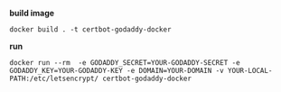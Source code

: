 **build image**
```
docker build . -t certbot-godaddy-docker
```

**run**

```
docker run --rm  -e GODADDY_SECRET=YOUR-GODADDY-SECRET -e GODADDY_KEY=YOUR-GODADDY-KEY -e DOMAIN=YOUR-DOMAIN -v YOUR-LOCAL-PATH:/etc/letsencrypt/ certbot-godaddy-docker 
```
